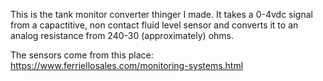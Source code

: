 This is the tank monitor converter thinger I made. It takes a 0-4vdc signal from a capactitive, non contact fluid level sensor and converts it to an analog resistance from 240-30 (approximately) ohms.

The sensors come from this place:
https://www.ferriellosales.com/monitoring-systems.html
